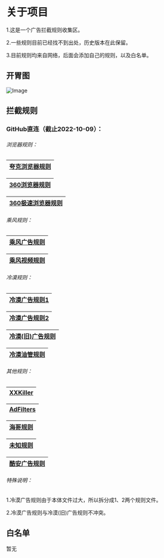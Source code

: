 # 关于项目
1.这是一个广告拦截规则收集区。

2.一些规则目前已经找不到出处，历史版本在此保留。

3.目前规则均来自网络，后面会添加自己的规则，以及白名单。

## 开胃图
![Image](https://img1.imgtp.com/2022/10/09/Nd0TlJhB.jpg)


## 拦截规则
### GitHub直连（截止2022-10-09）：

###### 浏览器规则：

|[夸克浏览器规则](https://raw.githubusercontent.com/MkingSakura/AD-Hosts/main/Hosts/QuarkHosts.txt)|
|--|

|[360浏览器规则](https://raw.githubusercontent.com/MkingSakura/AD-Hosts/main/Hosts/360Hosts.txt)|
|--|

|[360极速浏览器规则](https://raw.githubusercontent.com/MkingSakura/AD-Hosts/main/Hosts/360SpeedBrowserHosts.txt)|
|--|

###### 乘风规则：																											

|[乘风广告规则](https://raw.githubusercontent.com/MkingSakura/AD-Hosts/main/Hosts/CfGgHosts.txt)|
|--|

|[乘风视频规则](https://raw.githubusercontent.com/MkingSakura/AD-Hosts/main/Hosts/CfSpHosts.txt)|
|--|

###### 冷漠规则：

|[冷漠广告规则1](https://raw.githubusercontent.com/MkingSakura/AD-Hosts/main/Hosts/IndifferentADHostsPort01.txt)|	
|--|

|[冷漠广告规则2](https://raw.githubusercontent.com/MkingSakura/AD-Hosts/main/Hosts/IndifferentADHostsPort02.txt)|
|--|

|[冷漠(旧)广告规则](https://raw.githubusercontent.com/MkingSakura/AD-Hosts/main/Hosts/TrLiHosts.txt)|
|--|

|[冷漠油管规则](https://raw.githubusercontent.com/MkingSakura/AD-Hosts/main/Hosts/IndifferentYouTubeHosts.txt)|
|--|

###### 其他规则：

|[XXKiller](https://raw.githubusercontent.com/MkingSakura/AD-Hosts/main/Hosts/XXKillerMerge.txt)|
|--|

|[AdFilters](https://raw.githubusercontent.com/MkingSakura/AD-Hosts/main/Hosts/AdFiltersHosts.txt)|
|--|

|[海哥规则](https://raw.githubusercontent.com/MkingSakura/AD-Hosts/main/Hosts/OceanMerge.txt)|
|--|

|[未知规则](https://raw.githubusercontent.com/MkingSakura/AD-Hosts/main/Hosts/WzHost.txt)|
|--|

|[酷安广告规则](https://raw.githubusercontent.com/MkingSakura/AD-Hosts/main/Hosts/CoolapkHosts.txt)|
|--|

###### 特殊说明：

1.冷漠广告规则由于本体文件过大，所以拆分成1、2两个规则文件。

2.冷漠广告规则与冷漠(旧)广告规则不冲突。


## 白名单
暂无

